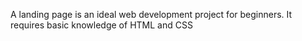 A landing page is an ideal web development project for beginners. It requires basic knowledge of HTML and CSS

